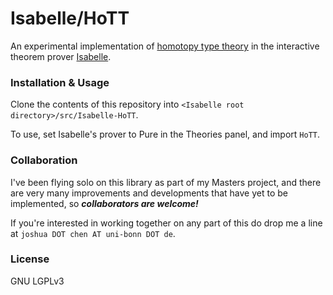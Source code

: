 # Isabelle/HoTT

An experimental implementation of [homotopy type theory](https://en.wikipedia.org/wiki/Homotopy_type_theory) in the interactive theorem prover [Isabelle](https://isabelle.in.tum.de/).

### Installation & Usage

Clone the contents of this repository into `<Isabelle root directory>/src/Isabelle-HoTT`.

To use, set Isabelle's prover to Pure in the Theories panel, and import `HoTT`.

### Collaboration

I've been flying solo on this library as part of my Masters project, and there are very many improvements and developments that have yet to be implemented, so ***collaborators are welcome!***

If you're interested in working together on any part of this do drop me a line at `joshua DOT chen AT uni-bonn DOT de`.

### License

GNU LGPLv3
